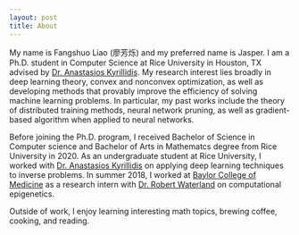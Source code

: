 ```yaml
---
layout: post
title: About
---
```

<p>
My name is Fangshuo Liao (廖芳烁) and my preferred name is Jasper. I am a Ph.D. student in Computer Science at Rice University in Houston, TX advised by <a href="https://akyrillidis.github.io/about/">Dr. Anastasios Kyrillidis</a>. My research interest lies broadly in deep learning theory, convex and nonconvex optimization, as well as developing methods that provably improve the efficiency of solving machine learning problems. In particular, my past works include the theory of distributed training methods, neural network pruning, as well as gradient-based algorithm when applied to neural networks.
</p>

<p>
Before joining the Ph.D. program, I received Bachelor of Science in Computer science and Bachelor of Arts in Mathematcs degree from Rice University in 2020. As an undergraduate student at Rice University, I worked with <a href="https://akyrillidis.github.io/about/">Dr. Anastasios Kyrillidis</a> on applying deep learning techniques to inverse problems. In summer 2018, I worked at <a href="https://www.bcm.edu/">Baylor College of Medicine</a> as a research intern with <a href="https://www.bcm.edu/people-search/robert-waterland-32864">Dr. Robert Waterland</a> on computational epigenetics.
</p>

<p>
Outside of work, I enjoy learning interesting math topics, brewing coffee, cooking, and reading.
</p>

